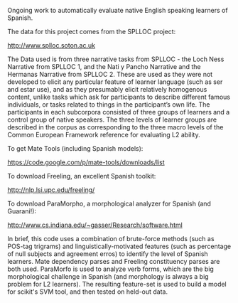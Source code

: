 Ongoing work to automatically evaluate native English speaking learners of Spanish.


The data for this project comes from the SPLLOC project:

http://www.splloc.soton.ac.uk

The Data used is from three narrative tasks from SPLLOC - the Loch Ness Narrative from SPLLOC 1, and the Nati y Pancho Narrative and the Hermanas Narrative from SPLLOC 2.  These are used as they were not developed to elicit any particular feature of learner language (such as ser and estar use), and as they presumably elicit relatively homogenous content, unlike tasks which ask for participants to describe different famous individuals, or tasks related to things in the participant’s own life.  The participants in each subcorpora consisted of three groups of learners and a control group of native speakers. The three levels of learner groups are described in the corpus as corresponding to the three macro levels of the Common European Framework reference for evaluating L2 ability. 

To get Mate Tools (including Spanish models):

https://code.google.com/p/mate-tools/downloads/list


To download Freeling, an excellent Spanish toolkit:

http://nlp.lsi.upc.edu/freeling/


To download ParaMorpho, a morphological analyzer for Spanish (and Guarani!):

http://www.cs.indiana.edu/~gasser/Research/software.html


In brief, this code uses a combination of brute-force methods (such as POS-tag trigrams) and linguistically-motivated features (such as percentage of null subjects and agreement erros) to identify the level of Spanish learners.  Mate dependency parses and Freeling constituency parses are both used.  ParaMorfo is used to analyze verb forms, which are the big morphological challenge in Spanish (and morphology is always a big problem for L2 learners).  The resulting feature-set is used to build a model for scikit's SVM tool, and then tested on held-out data.



